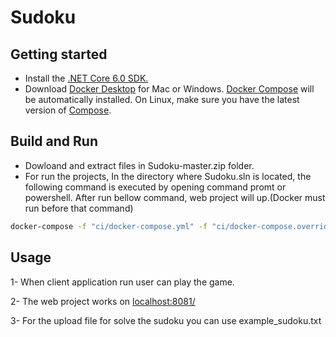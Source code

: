 # Sudoku

## Getting started
* Install the [.NET Core 6.0 SDK.](https://dotnet.microsoft.com/download/dotnet/6.0)
* Download [Docker Desktop](https://www.docker.com/products/docker-desktop/) for Mac or Windows. [Docker Compose](https://docs.docker.com/compose/) will be automatically installed. On Linux, make sure you have the latest version of [Compose](https://docs.docker.com/compose/install/).

## Build and Run 
* Dowloand and extract files in Sudoku-master.zip folder. 
* For run the projects, In the directory where Sudoku.sln is located, the following command is executed by opening command promt or powershell. After run bellow command, web project will up.(Docker must run before that command)
```bash
docker-compose -f "ci/docker-compose.yml" -f "ci/docker-compose.override.yml" -p dockercomposesudokuweb --ansi never up -d
``` 

## Usage
 
1- When client application run user can play the game.

2- The web project works on [localhost:8081/](http://localhost:8081) 

3- For the upload file for solve the sudoku you can use example_sudoku.txt
 
